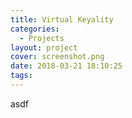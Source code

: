 ```yaml
---
title: Virtual Keyality
categories:
  - Projects
layout: project
cover: screenshot.png
date: 2018-03-21 18:10:25
tags:
---
```


asdf

<!-- more -->